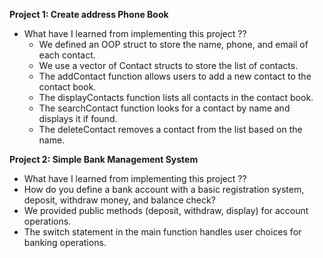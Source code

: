  **Project 1: Create address Phone Book**
 
- What have I learned from implementing this project ??
  - We defined an OOP struct to store the name, phone, and email of each contact.
  - We use a vector of Contact structs to store the list of contacts.
  - The addContact function allows users to add a new contact to the contact book.
  - The displayContacts function lists all contacts in the contact book.
  - The searchContact function looks for a contact by name and displays it if found.
  - The deleteContact removes a contact from the list based on the name.


 **Project 2: Simple Bank Management System**


- What have I learned from implementing this project ??
 - How do you define a bank account with a basic registration system, deposit, withdraw money, and balance check?
 - We provided public methods (deposit, withdraw, display) for account operations.
 - The switch statement in the main function handles user choices for banking operations.




